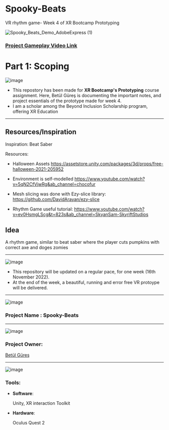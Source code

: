 # Spooky-Beats
VR rhythm game- Week 4 of XR Bootcamp Prototyping

![Spooky_Beats_Demo_AdobeExpress (1)](https://user-images.githubusercontent.com/60520606/202228792-6af9a5fe-b74a-4c2f-8937-43a38721c4ec.gif)

### [Project Gameplay Video Link](https://youtu.be/0O7QrvZFgyc)




# Part 1: Scoping

![image](https://user-images.githubusercontent.com/60520606/159128296-733f12f0-7c50-4bbb-aa16-22c3c055d897.png)

* This repostory has been made for **XR Bootcamp's Prototyping** course assignment. Here, Betül Güreş is documenting the important notes, and project essentials of the prototype made for week 4. 
* I am a scholar among the Beyond Inclusion Scholarship program, offering XR Education


***
## Resources/Inspiration

Inspiration: Beat Saber

Resources: 

- Halloween Assets https://assetstore.unity.com/packages/3d/props/free-halloween-2021-205952
           
- Environment is self-modelled https://www.youtube.com/watch?v=5qN2CfVjwRg&ab_channel=chocofur

- Mesh slicing was done with Ezy-slice library: https://github.com/DavidArayan/ezy-slice

- Rhythm Game useful tutorial: https://www.youtube.com/watch?v=ev0HsmgLScg&t=823s&ab_channel=SkyanSam-SkyriftStudios


## Idea

A rhythm game, similar to beat saber where the player cuts pumpkins with correct axe and doges zomies

***

![image](https://user-images.githubusercontent.com/60520606/159128271-92556441-6668-4fa6-a548-7519c0c5ad94.png)


* This repository will be updated on a regular pace, for one week (16th November 2022).
* At the end of the week, a beautiful, running and error free VR protoype will be delivered. 


***

![image](https://user-images.githubusercontent.com/60520606/159128215-1d3daa78-beee-49ce-a498-3fd2bf06664a.png)

### Project Name : Spooky-Beats
***

![image](https://user-images.githubusercontent.com/60520606/159128239-6a87b595-5976-4244-82cc-c11260967b71.png)


### Project Owner: 

[Betül Güreş](https://github.com/betty-gures)

***

![image](https://user-images.githubusercontent.com/60520606/159128452-a40a409f-35cd-4c27-8c0e-d7b51d2714e8.png)

### Tools:
- **Software**:

  Unity, XR interaction Toolkit
  
- **Hardware**: 

  Oculus Quest 2 
